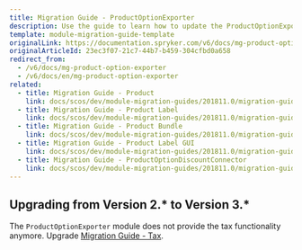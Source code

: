 ```yaml
---
title: Migration Guide - ProductOptionExporter
description: Use the guide to learn how to update the ProductOptionExporter module to a newer version.
template: module-migration-guide-template
originalLink: https://documentation.spryker.com/v6/docs/mg-product-option-exporter
originalArticleId: 23ec3f07-21c7-44b7-b459-304cfbd0a658
redirect_from:
  - /v6/docs/mg-product-option-exporter
  - /v6/docs/en/mg-product-option-exporter
related:
  - title: Migration Guide - Product
    link: docs/scos/dev/module-migration-guides/201811.0/migration-guide-product.html
  - title: Migration Guide - Product Label
    link: docs/scos/dev/module-migration-guides/201811.0/migration-guide-productlabel.html
  - title: Migration Guide - Product Bundle
    link: docs/scos/dev/module-migration-guides/201811.0/migration-guide-productbundle.html
  - title: Migration Guide - Product Label GUI
    link: docs/scos/dev/module-migration-guides/201811.0/migration-guide-productlabelgui.html
  - title: Migration Guide - ProductOptionDiscountConnector
    link: docs/scos/dev/module-migration-guides/201811.0/migration-guide-productoptiondiscountconnector.html
---
```


## Upgrading from Version 2.* to Version 3.*

The `ProductOptionExporter`  module does not provide the tax functionality anymore. Upgrade [Migration Guide - Tax](/docs/scos/dev/module-migration-guides/{{page.version}}/migration-guide-tax.html).
